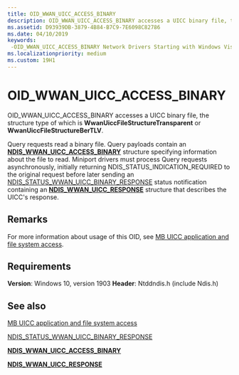 ```yaml
---
title: OID_WWAN_UICC_ACCESS_BINARY
description: OID_WWAN_UICC_ACCESS_BINARY accesses a UICC binary file, the structure type of which is WwanUiccFileStructureTransparent or WwanUiccFileStructureBerTLV.
ms.assetid: D93939DB-3879-4B84-B7C9-7E6098C82786
ms.date: 04/10/2019
keywords: 
 -OID_WWAN_UICC_ACCESS_BINARY Network Drivers Starting with Windows Vista
ms.localizationpriority: medium
ms.custom: 19H1
---
```


# OID_WWAN_UICC_ACCESS_BINARY

OID_WWAN_UICC_ACCESS_BINARY accesses a UICC binary file, the structure type of which is **WwanUiccFileStructureTransparent** or **WwanUiccFileStructureBerTLV**.

Query requests read a binary file. Query payloads contain an [**NDIS_WWAN_UICC_ACCESS_BINARY**](https://docs.microsoft.com/windows-hardware/drivers/ddi/ndiswwan/ns-ndiswwan-_ndis_wwan_uicc_access_binary) structure specifying information about the file to read. Miniport drivers must process Query requests asynchronously, initially returning NDIS_STATUS_INDICATION_REQUIRED to the original request before later sending an [NDIS_STATUS_WWAN_UICC_BINARY_RESPONSE](ndis-status-wwan-uicc-binary-response.md) status notification containing an [**NDIS_WWAN_UICC_RESPONSE**](https://docs.microsoft.com/windows-hardware/drivers/ddi/ndiswwan/ns-ndiswwan-_ndis_wwan_uicc_response) structure that describes the UICC's response. 

## Remarks

For more information about usage of this OID, see [MB UICC application and file system access](mb-uicc-application-and-file-system-access.md).

## Requirements

**Version**: Windows 10, version 1903
**Header**: Ntddndis.h (include Ndis.h)

## See also

[MB UICC application and file system access](mb-uicc-application-and-file-system-access.md)

[NDIS_STATUS_WWAN_UICC_BINARY_RESPONSE](ndis-status-wwan-uicc-binary-response.md)

[**NDIS_WWAN_UICC_ACCESS_BINARY**](https://docs.microsoft.com/windows-hardware/drivers/ddi/ndiswwan/ns-ndiswwan-_ndis_wwan_uicc_access_binary) 

[**NDIS_WWAN_UICC_RESPONSE**](https://docs.microsoft.com/windows-hardware/drivers/ddi/ndiswwan/ns-ndiswwan-_ndis_wwan_uicc_response)
